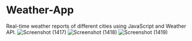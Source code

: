 # Weather-App
Real-time weather reports of different cities using JavaScript and Weather API.
![Screenshot (1417)](https://github.com/aysayush/Whether-App/assets/84165258/2192f318-9b33-4379-aa00-e9d017789de0)
![Screenshot (1418)](https://github.com/aysayush/Whether-App/assets/84165258/93c19830-3d04-4bdc-8930-ae0ae15f115c)
![Screenshot (1419)](https://github.com/aysayush/Whether-App/assets/84165258/e02a6ea1-44fd-4897-928a-093db838e710)


